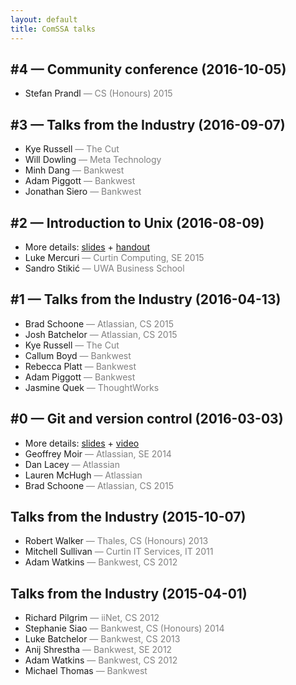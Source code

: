 ```yaml
---
layout: default
title: ComSSA talks
---
```


<style>
.parenthetical {
	color: #808080;
}
</style>

## #4 — Community conference (2016-10-05)

* Stefan Prandl <span class="parenthetical">— CS (Honours) 2015</span>

[EOI]: https://jordanchou.typeform.com/to/UDlW91

## #3 — Talks from the Industry (2016-09-07)

* Kye Russell <span class="parenthetical">— The Cut</span>
* Will Dowling <span class="parenthetical">— Meta Technology</span>
* Minh Dang <span class="parenthetical">— Bankwest</span>
* Adam Piggott <span class="parenthetical">— Bankwest</span>
* Jonathan Siero <span class="parenthetical">— Bankwest</span>

## #2 — Introduction to Unix (2016-08-09)

* More details: [slides][s2] + [handout][h2]
* Luke Mercuri <span class="parenthetical">— Curtin Computing, SE 2015</span>
* Sandro Stikić <span class="parenthetical">— UWA Business School</span>

[s2]: https://docs.google.com/presentation/d/1f9ucQkopn3xLJoy_mCQMYMhwCXTRDK7eWMcjcrhTFX4
[h2]: https://docs.google.com/document/d/1WVrWsitVGvwecTse0nrwfjgIhY_ZAmhoNRd50d70uHE

## #1 — Talks from the Industry (2016-04-13)

* Brad Schoone <span class="parenthetical">— Atlassian, CS 2015</span>
* Josh Batchelor <span class="parenthetical">— Atlassian, CS 2015</span>
* Kye Russell <span class="parenthetical">— The Cut</span>
* Callum Boyd <span class="parenthetical">— Bankwest</span>
* Rebecca Platt <span class="parenthetical">— Bankwest</span>
* Adam Piggott <span class="parenthetical">— Bankwest</span>
* Jasmine Quek <span class="parenthetical">— ThoughtWorks</span>

## #0 — Git and version control (2016-03-03)

* More details: [slides][s0] + [video][v0]
* Geoffrey Moir <span class="parenthetical">— Atlassian, SE 2014</span>
* Dan Lacey <span class="parenthetical">— Atlassian</span>
* Lauren McHugh <span class="parenthetical">— Atlassian</span>
* Brad Schoone <span class="parenthetical">— Atlassian, CS 2015</span>

[s0]: https://docs.google.com/presentation/d/1G_svQ_Av5P15hkcJUU1Vehb3Ka6STIXjxFhBp1T_MsQ
[v0]: https://mirror.comssa.org.au/ComSSA/talks/0/video.webm

## Talks from the Industry (2015-10-07)

* Robert Walker <span class="parenthetical">— Thales, CS (Honours) 2013</span>
* Mitchell Sullivan <span class="parenthetical">— Curtin IT Services, IT 2011</span>
* Adam Watkins <span class="parenthetical">— Bankwest, CS 2012</span>

## Talks from the Industry (2015-04-01)

* Richard Pilgrim <span class="parenthetical">— iiNet, CS 2012</span>
* Stephanie Siao <span class="parenthetical">— Bankwest, CS (Honours) 2014</span>
* Luke Batchelor <span class="parenthetical">— Bankwest, CS 2013</span>
* Anij Shrestha <span class="parenthetical">— Bankwest, SE 2012</span>
* Adam Watkins <span class="parenthetical">— Bankwest, CS 2012</span>
* Michael Thomas <span class="parenthetical">— Bankwest</span>
